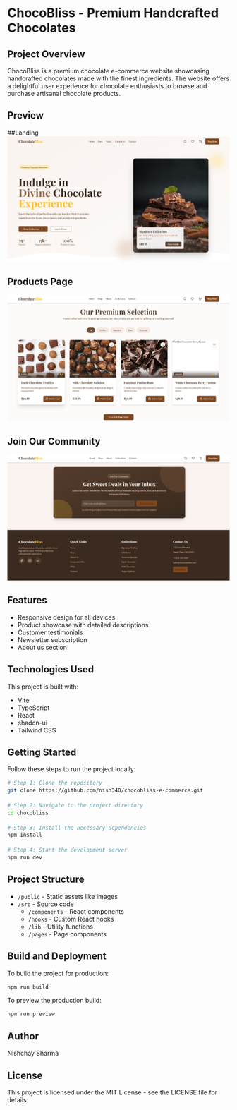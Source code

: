 # ChocoBliss - Premium Handcrafted Chocolates

## Project Overview

ChocoBliss is a premium chocolate e-commerce website showcasing handcrafted chocolates made with the finest ingredients. The website offers a delightful user experience for chocolate enthusiasts to browse and purchase artisanal chocolate products.

## Preview

##Landing
![Landing](./src/assets/one.png)

## Products Page
![Products Page](./src/assets/three.png)

## Join Our Community
![Join Our Community](./src/assets/two.png)


## Features

- Responsive design for all devices
- Product showcase with detailed descriptions
- Customer testimonials
- Newsletter subscription
- About us section

## Technologies Used

This project is built with:

- Vite
- TypeScript
- React
- shadcn-ui
- Tailwind CSS

## Getting Started

Follow these steps to run the project locally:

```sh
# Step 1: Clone the repository
git clone https://github.com/nish340/chocobliss-e-commerce.git

# Step 2: Navigate to the project directory
cd chocobliss

# Step 3: Install the necessary dependencies
npm install

# Step 4: Start the development server
npm run dev
```

## Project Structure

- `/public` - Static assets like images
- `/src` - Source code
  - `/components` - React components
  - `/hooks` - Custom React hooks
  - `/lib` - Utility functions
  - `/pages` - Page components

## Build and Deployment

To build the project for production:

```sh
npm run build
```

To preview the production build:

```sh
npm run preview
```

## Author

Nishchay Sharma

## License

This project is licensed under the MIT License - see the LICENSE file for details.